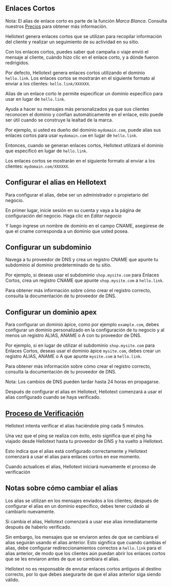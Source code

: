 ## Enlaces Cortos

<div class="note">
    Nota: El alias de enlace corto es parte de la función <i>Marca Blanca</i>.
    Consulta nuestros <a href="https://www.hellotext.com/es/pricing" class="active" target="_blank">Precios</a> para obtener más información.
</div>

Hellotext genera enlaces cortos que se utilizan para recopilar información del cliente y realizar un seguimiento de su actividad en su sitio.

Con los enlaces cortos, puedes saber qué campaña o viaje envió el mensaje al cliente, cuándo hizo clic en el enlace corto,
y a dónde fueron redirigidos.

Por defecto, Hellotext genera enlaces cortos utilizando el dominio `hello.link`. Los enlaces cortos se mostrarán en el siguiente formato al enviar a los clientes: `hello.link/XXXXXX`.

Alias de un enlace corto le permite especificar un dominio específico para usar en lugar de `hello.link`.

Ayuda a hacer su mensajes más personalizados ya que sus clientes reconocen el dominio y confían automáticamente en el enlace, esto puede ser útil cuando se construye la lealtad de la marca.

Por ejemplo, si usted es dueño del dominio `mydomain.com`, puede alias sus enlaces cortos para usar `mydomain.com` en lugar de `hello.link`.

Entonces, cuando se generan enlaces cortos, Hellotext utilizará el dominio que especificó en lugar de `hello.link`.

Los enlaces cortos se mostrarán en el siguiente formato al enviar a los clientes: `mydomain.com/XXXXXX`.

## Configurar el alias en Hellotext

Para configurar el alias, debe ser un administrador o propietario del negocio.

En primer lugar, inicie sesión en su cuenta y vaya a la página de configuración del negocio. Haga clic en _Editar negocio_

Y luego ingrese un nombre de dominio en el campo CNAME, asegúrese de que el cname corresponda a un dominio que usted posea.

## Configurar un subdominio

Navega a tu proveedor de DNS y crea un registro CNAME que apunte tu subdominio al dominio predeterminado de tu sitio.

Por ejemplo, si deseas usar el subdominio `shop.mysite.com` para Enlaces Cortos, crea un registro CNAME que apunte `shop.mysite.com` a `hello.link`. 

Para obtener más información sobre cómo crear el registro correcto, consulta la documentación de tu proveedor de DNS.

## Configurar un dominio apex

Para configurar un dominio ápice, como por ejemplo `example.com`, debes configurar un dominio personalizado en la configuración de tu negocio y al menos un registro ALIAS, ANAME o A con tu proveedor de DNS.

Por ejemplo, si en lugar de utilizar el subdominio `shop.mysite.com` para Enlaces Cortos, deseas usar el dominio ápice `mysite.com`, debes crear un registro ALIAS, ANAME o A que apunte `mysite.com` a `hello.link`.

Para obtener más información sobre cómo crear el registro correcto, consulta la documentación de tu proveedor de DNS.

<div class="note">
    Nota: Los cambios de DNS pueden tardar hasta 24 horas en propagarse.
</div>

Después de configurar el alias en Hellotext, Hellotext comenzará a usar el alias configurado cuando se haya verificado.

## <a id='verification' href='#verification' class='navigator'>Proceso de Verificación</a>

Hellotext intenta verificar el alias haciéndole ping cada 5 minutos.

Una vez que el ping se realiza con éxito, esto significa que el ping ha viajado desde Hellotext hasta tu proveedor de DNS y ha vuelto a Hellotext.

Esto indica que el alias está configurado correctamente y Hellotext comenzará a usar el alias para enlaces cortos en ese momento.

Cuando actualices el alias, Hellotext iniciará nuevamente el proceso de verificación

## Notas sobre cómo cambiar el alias

Los alias se utilizan en los mensajes enviados a los clientes; después de configurar el alias en un dominio específico, debes tener cuidado al cambiarlo nuevamente.

Si cambia el alias, Hellotext comenzará a usar ese alias inmediatamente después de haberlo verificado.

Sin embargo, los mensajes que se enviaron antes de que se cambiara el alias seguirán usando el alias anterior. Esto significa que cuando cambias el alias,
debe configurar redireccionamientos correctos a `hello.link` para el alias anterior, de modo que los clientes aún puedan abrir los enlaces cortos que se les enviaron antes de que se cambiara el alias.

Hellotext no es responsable de enrutar enlaces cortos antiguos al destino correcto, por lo que debes asegurarte de que el alias anterior siga siendo válido.
